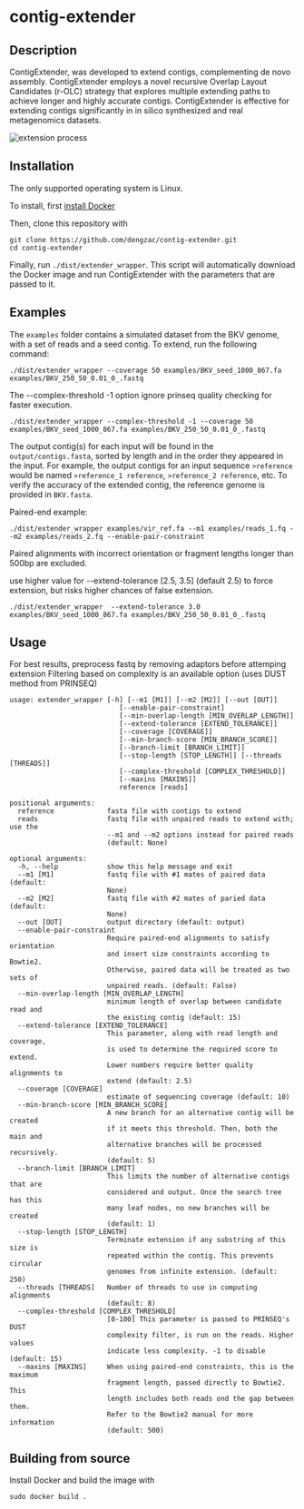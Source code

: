 # contig-extender
## Description
ContigExtender, was developed to extend contigs, complementing de novo assembly. ContigExtender employs a novel recursive Overlap Layout Candidates (r-OLC) strategy that explores multiple extending paths to achieve longer and highly accurate contigs. ContigExtender is effective for extending contigs significantly in in silico synthesized and real metagenomics datasets.

![extension process](https://i.imgur.com/w4QiDIj.png "extension process")

## Installation

The only supported operating system is Linux.

To install, first [install Docker](https://docs.docker.com/get-docker/)

Then, clone this repository with
```
git clone https://github.com/dengzac/contig-extender.git
cd contig-extender
```

Finally, run `./dist/extender_wrapper`. This script will automatically download the Docker image and run ContigExtender with the parameters that are passed to it.

## Examples
The ```examples``` folder contains a simulated dataset from the BKV genome, with a set of reads and a seed contig. To extend, run the following command:

```
./dist/extender_wrapper --coverage 50 examples/BKV_seed_1000_867.fa examples/BKV_250_50_0.01_0_.fastq
```
The --complex-threshold -1 option ignore prinseq quality checking for faster execution.

```
./dist/extender_wrapper --complex-threshold -1 --coverage 50 examples/BKV_seed_1000_867.fa examples/BKV_250_50_0.01_0_.fastq
```
The output contig(s) for each input will be found in the ```output/contigs.fasta```, sorted by length and in the order they appeared in the input. For example, the output contigs for an input sequence ```>reference``` would be named ```>reference_1 reference```, ```>reference_2 reference```, etc. To verify the accuracy of the extended contig, the reference genome is provided in ```BKV.fasta```.

Paired-end example:
```
./dist/extender_wrapper examples/vir_ref.fa --m1 examples/reads_1.fq --m2 examples/reads_2.fq --enable-pair-constraint
```
Paired alignments with incorrect orientation or fragment lengths longer than 500bp are excluded.

use higher value for --extend-tolerance [2.5, 3.5] (default 2.5) to force extension,  but risks higher chances of false extension.
```
./dist/extender_wrapper  --extend-tolerance 3.0  examples/BKV_seed_1000_867.fa examples/BKV_250_50_0.01_0_.fastq
```

## Usage
For best results, preprocess fastq by removing adaptors before attemping extension
Filtering based on complexity is an available option (uses DUST method from PRINSEQ)
```
usage: extender_wrapper [-h] [--m1 [M1]] [--m2 [M2]] [--out [OUT]]
                           [--enable-pair-constraint]
                           [--min-overlap-length [MIN_OVERLAP_LENGTH]]
                           [--extend-tolerance [EXTEND_TOLERANCE]]
                           [--coverage [COVERAGE]]
                           [--min-branch-score [MIN_BRANCH_SCORE]]
                           [--branch-limit [BRANCH_LIMIT]]
                           [--stop-length [STOP_LENGTH]] [--threads [THREADS]]
                           [--complex-threshold [COMPLEX_THRESHOLD]]
                           [--maxins [MAXINS]]
                           reference [reads]

positional arguments:
  reference             fasta file with contigs to extend
  reads                 fastq file with unpaired reads to extend with; use the
                        --m1 and --m2 options instead for paired reads
                        (default: None)

optional arguments:
  -h, --help            show this help message and exit
  --m1 [M1]             fastq file with #1 mates of paired data (default:
                        None)
  --m2 [M2]             fastq file with #2 mates of paried data (default:
                        None)
  --out [OUT]           output directory (default: output)
  --enable-pair-constraint
                        Require paired-end alignments to satisfy orientation
                        and insert size constraints according to Bowtie2.
                        Otherwise, paired data will be treated as two sets of
                        unpaired reads. (default: False)
  --min-overlap-length [MIN_OVERLAP_LENGTH]
                        minimum length of overlap between candidate read and
                        the existing contig (default: 15)
  --extend-tolerance [EXTEND_TOLERANCE]
                        This parameter, along with read length and coverage,
                        is used to determine the required score to extend.
                        Lower numbers require better quality alignments to
                        extend (default: 2.5)
  --coverage [COVERAGE]
                        estimate of sequencing coverage (default: 10)
  --min-branch-score [MIN_BRANCH_SCORE]
                        A new branch for an alternative contig will be created
                        if it meets this threshold. Then, both the main and
                        alternative branches will be processed recursively.
                        (default: 5)
  --branch-limit [BRANCH_LIMIT]
                        This limits the number of alternative contigs that are
                        considered and output. Once the search tree has this
                        many leaf nodes, no new branches will be created
                        (default: 1)
  --stop-length [STOP_LENGTH]
                        Terminate extension if any substring of this size is
                        repeated within the contig. This prevents circular
                        genomes from infinite extension. (default: 250)
  --threads [THREADS]   Number of threads to use in computing alignments
                        (default: 8)
  --complex-threshold [COMPLEX_THRESHOLD]
                        [0-100] This parameter is passed to PRINSEQ's DUST
                        complexity filter, is run on the reads. Higher values
                        indicate less complexity. -1 to disable (default: 15)
  --maxins [MAXINS]     When using paired-end constraints, this is the maximum
                        fragment length, passed directly to Bowtie2. This
                        length includes both reads ond the gap between them.
                        Refer to the Bowtie2 manual for more information
                        (default: 500)
```


## Building from source

Install Docker and build the image with 
```
sudo docker build .
```





